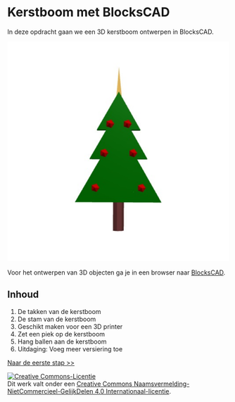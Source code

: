 # Kerstboom met BlocksCAD

In deze opdracht gaan we een 3D kerstboom ontwerpen in BlocksCAD.

![Kerstboom](images/kerstboom.jpg)

Voor het ontwerpen van 3D objecten ga je in een browser naar <a href="https://www.blockscad3d.com/editor/" target="_blank">BlocksCAD</a>.

## Inhoud

1. De takken van de kerstboom
2. De stam van de kerstboom
3. Geschikt maken voor een 3D printer
4. Zet een piek op de kerstboom
5. Hang ballen aan de kerstboom
6. Uitdaging: Voeg meer versiering toe

[Naar de eerste stap >>](stap_1.md)

<a rel="license" href="http://creativecommons.org/licenses/by-nc-sa/4.0/"><img alt="Creative Commons-Licentie" style="border-width:0" src="https://i.creativecommons.org/l/by-nc-sa/4.0/88x31.png" /></a><br />Dit werk valt onder een <a rel="license" href="http://creativecommons.org/licenses/by-nc-sa/4.0/deed.nl">Creative Commons Naamsvermelding-NietCommercieel-GelijkDelen 4.0 Internationaal-licentie</a>.
